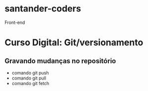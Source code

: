 # santander-coders
 Front-end

 # Curso Digital: Git/versionamento

 ## Gravando mudanças no repositório
 * comando git push
 * comando git pull
 * comando git fetch
